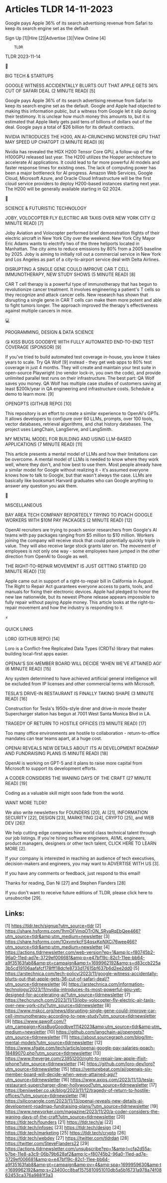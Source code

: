 # Articles TLDR 14-11-2023

Google pays Apple 36% of its search advertising revenue from Safari to
keep its search engine set as the default  

Sign Up [1]|Hire [2]|Advertise [3]|View Online [4] 

		TLDR 

TLDR 2023-11-14

📱 

BIG TECH & STARTUPS

 GOOGLE WITNESS ACCIDENTALLY BLURTS OUT THAT APPLE GETS 36% CUT OF
SAFARI DEAL (2 MINUTE READ) [5] 

 Google pays Apple 36% of its search advertising revenue from Safari
to keep its search engine set as the default. Google and Apple had
objected to making this information public, but a witness from Google
let it slip during their testimony. It is unclear how much money this
amounts to, but it is estimated that Apple likely gets paid tens of
billions of dollars out of the deal. Google pays a total of $26
billion for its default contracts. 

 NVIDIA INTRODUCES THE H200, AN AI-CRUNCHING MONSTER GPU THAT MAY
SPEED UP CHATGPT (3 MINUTE READ) [6] 

 Nvidia has revealed the HGX H200 Tensor Core GPU, a follow-up of the
H100GPU released last year. The H200 utilizes the Hopper architecture
to accelerate AI applications. It could lead to far more powerful AI
models and faster response times for existing ones. The lack of
computing power has been a major bottleneck for AI progress. Amazon
Web Services, Google Cloud, Microsoft Azure, and Oracle Cloud
Infrastructure will be the first cloud service providers to deploy
H200-based instances starting next year. The H200 will be generally
available starting in Q2 2024. 

🚀 

SCIENCE & FUTURISTIC TECHNOLOGY

 JOBY, VOLOCOPTER FLY ELECTRIC AIR TAXIS OVER NEW YORK CITY (2 MINUTE
READ) [7] 

 Joby Aviation and Volocopter performed brief demonstration flights of
their electric aircraft in New York City over the weekend. New York
City Mayor Eric Adams wants to electrify two of the three heliports
located in Manhattan. The city aims to reduce emissions by 80% from a
2005 baseline by 2025. Joby is aiming to initially roll out a
commercial service in New York and Los Angeles as part of a
city-to-airport service deal with Delta Airlines. 

 DISRUPTING A SINGLE GENE COULD IMPROVE CAR T CELL IMMUNOTHERAPY, NEW
STUDY SHOWS (5 MINUTE READ) [8] 

 CAR T cell therapy is a powerful type of immunotherapy that has begun
to revolutionize cancer treatment. It involves engineering a patient's
T cells so they recognize and attack cancer cells. New research has
shown that disrupting a single gene in CAR T cells can make them more
potent and able to fight tumors longer. The approach improved the
therapy's effectiveness against multiple cancers in mice. 

💻 

PROGRAMMING, DESIGN & DATA SCIENCE

 😘 KISS BUGS GOODBYE WITH FULLY AUTOMATED END-TO-END TEST COVERAGE
(SPONSOR) [9] 

 If you've tried to build automated test coverage in-house, you know
it takes years to scale. Try QA Wolf [9] instead - they get web apps
to 80% test coverage in just 4 months. They will create and maintain
your test suite in open-source Playwright (no vendor lock-in, you own
the code), and provide unlimited parallel test runs on their
infrastructure.
The best part: QA Wolf saves you money. QA Wolf has multiple case
studies of customers saving at least $200k/year in QA engineering and
infrastructure costs. Schedule a demo to learn more. [9]

 OPENGPTS (GITHUB REPO) [10] 

 This repository is an effort to create a similar experience to
OpenAI's GPTs. It allows developers to configure over 60 LLMs,
prompts, over 100 tools, vector databases, retrieval algorithms, and
chat history databases. The project uses LangChain, LangServe, and
LangSmith. 

 MY MENTAL MODEL FOR BUILDING AND USING LLM-BASED APPLICATIONS (7
MINUTE READ) [11] 

 This article presents a mental model of LLMs and how their
limitations can be overcome. A mental model of LLMs is needed to know
where they work well, where they don't, and how best to use them. Most
people already have a similar model for Google without realizing it -
it's assumed everyone knows how to talk to Google, but that wasn't
always the case. LLMs are basically like booksmart Harvard graduates
who can Google anything to answer any question you ask them. 

🎁 

MISCELLANEOUS

 BAY AREA TECH COMPANY REPORTEDLY TRYING TO POACH GOOGLE WORKERS WITH
$10M PAY PACKAGES (2 MINUTE READ) [12] 

 OpenAI recruiters are trying to poach senior researchers from
Google's AI teams with pay packages ranging from $5 million to $10
million. Workers joining the company will receive stock that could
potentially quickly triple in value. They will also receive large
stock grants later on. The movement of employees is not only one way -
some employees have jumped in the other direction from OpenAI to
Google as well. 

 THE RIGHT-TO-REPAIR MOVEMENT IS JUST GETTING STARTED (20 MINUTE READ)
[13] 

 Apple came out in support of a right-to-repair bill in California in
August. The Right to Repair Act guarantees everyone access to parts,
tools, and manuals for fixing their electronic devices. Apple had
pledged to honor the new law nationwide, but its newest iPhone release
appears impossible to fully repair without paying Apple money. This
article looks at the right-to-repair movement and how the industry is
responding to it. 

⚡ 

QUICK LINKS

 LORO (GITHUB REPO) [14] 

 Loro is a Conflict-free Replicated Data Types (CRDTs) library that
makes building local-first apps easier. 

 OPENAI’S SIX-MEMBER BOARD WILL DECIDE ‘WHEN WE’VE ATTAINED
AGI’ (6 MINUTE READ) [15] 

 Any system determined to have achieved artificial general
intelligence will be excluded from IP licenses and other commercial
terms with Microsoft. 

 TESLA'S DRIVE-IN RESTAURANT IS FINALLY TAKING SHAPE (3 MINUTE READ)
[16] 

 Construction for Tesla's 1950s-style diner and drive-in movie theater
Supercharger station has begun at 7001 West Santa Monica Blvd in LA. 

 TRAGEDY OF RETURN TO HOSTILE OFFICES (13 MINUTE READ) [17] 

 Too many office environments are hostile to collaboration -
return-to-office mandates can tear teams apart, at a huge cost. 

 OPENAI REVEALS NEW DETAILS ABOUT ITS AI DEVELOPMENT ROADMAP AND
FUNDRAISING PLANS (5 MINUTE READ) [18] 

 OpenAI is working on GPT-5 and it plans to raise more capital from
Microsoft to support its development efforts. 

 A CODER CONSIDERS THE WANING DAYS OF THE CRAFT (27 MINUTE READ) [19] 

 Coding as a valuable skill might soon fade from the world. 

WANT MORE TLDR?

We also write newsletters for FOUNDERS [20], AI [21], INFORMATION
SECURITY [22], DESIGN [23], MARKETING [24], CRYPTO [25], and WEB DEV
[26]!

 We help cutting edge companies hire world class technical talent
through our job listings. If you're hiring software engineers, AI/ML
engineers, product managers, designers or other tech talent, CLICK
HERE TO LEARN MORE [2]. 

If your company is interested in reaching an audience of tech
executives, decision-makers and engineers, you may want to ADVERTISE
WITH US [3]. 

If you have any comments or feedback, just respond to this email! 

Thanks for reading, 
Dan Ni [27] and Stephen Flanders [28] 

If you don't want to receive future editions of TLDR, please click
here to unsubscribe [29]. 

 

Links:
------
[1] https://tldr.tech/signup?utm_source=tldr
[2] https://share.hsforms.com/1hmOFVmqOTrON_SRvaRqEbQee466?utm_source=tldr&amp;utm_medium=newsletter
[3] https://share.hsforms.com/1OxvmrkcFS4qsxKpNXCi76wee466?utm_source=tldr&amp;utm_medium=newsletter
[4] https://actions.tldrnewsletter.com/web-version?ep=1&amp;lc=f80745b2-96a0-11ed-ad7e-3729ef006681&amp;p=e47bf19c-82c1-11ee-bb64-a9f35163fab8&amp;pt=campaign&amp;t=1699962192&amp;s=d83ccb225a3b5cd19106aafafcf178fff18dcfe8733d17615bf637b6d2ee2dd0
[5] https://arstechnica.com/tech-policy/2023/11/google-witness-accidentally-blurts-out-that-apple-gets-36-cut-of-safari-deal/?utm_source=tldrnewsletter
[6] https://arstechnica.com/information-technology/2023/11/nvidia-introduces-its-most-powerful-gpu-yet-designed-for-accelerating-ai/?utm_source=tldrnewsletter
[7] https://techcrunch.com/2023/11/13/joby-volocopter-fly-electric-air-taxis-over-new-york-city/?utm_source=tldrnewsletter
[8] https://www.mskcc.org/news/disrupting-single-gene-could-improve-car-cell-immunotherapy-according-to-new-study?utm_source=tldrnewsletter
[9] https://www.qawolf.com/?utm_campaign=KissBugGoodbye11142023&amp;utm_source=tldr&amp;utm_medium=newsletter
[10] https://github.com/langchain-ai/opengpts?utm_source=tldrnewsletter
[11] https://about.sourcegraph.com/blog/llm-mental-models?utm_source=tldrnewsletter
[12] https://www.sfgate.com/tech/article/openai-google-pay-salaries-poach-18489070.php?utm_source=tldrnewsletter
[13] https://www.theverge.com/23951200/right-to-repair-law-apple-ifixit-iphone?utm_source=tldrnewsletter
[14] https://github.com/loro-dev/loro?utm_source=tldrnewsletter
[15] https://venturebeat.com/ai/openais-six-member-board-will-decide-when-weve-attained-agi/?utm_source=tldrnewsletter
[16] https://www.axios.com/2023/11/13/tesla-restaurant-supercharger-diner-hollywood?utm_source=tldrnewsletter
[17] https://benjiweber.co.uk/blog/2023/11/12/tragedy-of-return-to-hostile-offices/?utm_source=tldrnewsletter
[18] https://siliconangle.com/2023/11/13/openai-reveals-new-details-ai-development-roadmap-fundraising-plans/?utm_source=tldrnewsletter
[19] https://www.newyorker.com/magazine/2023/11/20/a-coder-considers-the-waning-days-of-the-craft?utm_source=tldrnewsletter
[20] https://tldr.tech/founders
[21] https://tldr.tech/ai
[22] https://tldr.tech/infosec
[23] https://tldr.tech/design
[24] https://tldr.tech/marketing
[25] https://tldr.tech/crypto
[26] https://tldr.tech/webdev
[27] https://twitter.com/tldrdan
[28] https://twitter.com/SteveFlanders22
[29] https://actions.tldrnewsletter.com/unsubscribe?ep=1&amp;l=cfa2d55a-b7be-11e8-a3c9-06b79b628af2&amp;lc=f80745b2-96a0-11ed-ad7e-3729ef006681&amp;p=e47bf19c-82c1-11ee-bb64-a9f35163fab8&amp;pt=campaign&amp;pv=4&amp;spa=1699959630&amp;t=1699962192&amp;s=23400cc8baf1575810951010db5a5b16731a978a74f0862453ca376a9881f3a3